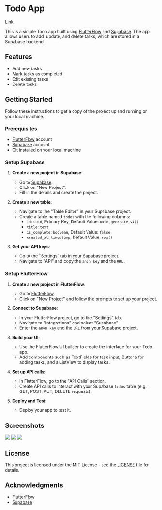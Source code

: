 # Todo App 
[Link](https://planning-t-o-d-o-c537br.flutterflow.app/)

This is a simple Todo app built using [FlutterFlow](https://flutterflow.io/) and [Supabase](https://supabase.io/). The app allows users to add, update, and delete tasks, which are stored in a Supabase backend.

## Features

- Add new tasks
- Mark tasks as completed
- Edit existing tasks
- Delete tasks

## Getting Started

Follow these instructions to get a copy of the project up and running on your local machine.

### Prerequisites

- [FlutterFlow](https://flutterflow.io/) account
- [Supabase](https://supabase.io/) account
- Git installed on your local machine

### Setup Supabase

1. **Create a new project in Supabase**:
   - Go to [Supabase](https://supabase.io/).
   - Click on "New Project".
   - Fill in the details and create the project.

2. **Create a new table**:
   - Navigate to the "Table Editor" in your Supabase project.
   - Create a table named `todos` with the following columns:
     - `id`: `uuid`, Primary Key, Default Value: `uuid_generate_v4()`
     - `title`: `text`
     - `is_complete`: `boolean`, Default Value: `false`
     - `created_at`: `timestamp`, Default Value: `now()`

3. **Get your API keys**:
   - Go to the "Settings" tab in your Supabase project.
   - Navigate to "API" and copy the `anon key` and the `URL`.

### Setup FlutterFlow

1. **Create a new project in FlutterFlow**:
   - Go to [FlutterFlow](https://flutterflow.io/).
   - Click on "New Project" and follow the prompts to set up your project.

2. **Connect to Supabase**:
   - In your FlutterFlow project, go to the "Settings" tab.
   - Navigate to "Integrations" and select "Supabase".
   - Enter the `anon key` and the `URL` from your Supabase project.

3. **Build your UI**:
   - Use the FlutterFlow UI builder to create the interface for your Todo app.
   - Add components such as TextFields for task input, Buttons for adding tasks, and a ListView to display tasks.

4. **Set up API calls**:
   - In FlutterFlow, go to the "API Calls" section.
   - Create API calls to interact with your Supabase `todos` table (e.g., GET, POST, PUT, DELETE requests).

5. **Deploy and Test**:
   - Deploy your app to test it.
  
## Screenshots

![](Screenshot_2024_0710_125903.jpg)
![](Screenshot_2024_0710_130257.jpg)
![](Screenshot_2024_0710_130318.jpg)




## License

This project is licensed under the MIT License - see the [LICENSE](LICENSE.md) file for details.

## Acknowledgments

- [FlutterFlow](https://flutterflow.io/)
- [Supabase](https://supabase.io/)
